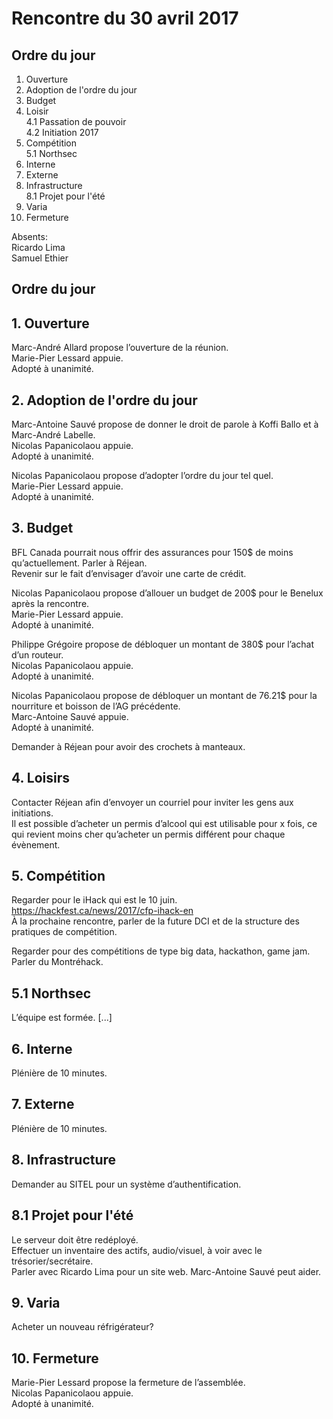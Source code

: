 # Rencontre du 30 avril 2017

## Ordre du jour

1. Ouverture  
2. Adoption de l'ordre du jour  
3. Budget  
4. Loisir  
4.1 Passation de pouvoir  
4.2 Initiation 2017  
5. Compétition  
5.1 Northsec  
6. Interne  
7. Externe  
8. Infrastructure  
8.1 Projet pour l'été  
9. Varia  
10. Fermeture    

Absents:  
Ricardo Lima  
Samuel Ethier    

## Ordre du jour 

## 1. Ouverture
Marc-André Allard propose l’ouverture de la réunion.  
Marie-Pier Lessard appuie.  
Adopté à unanimité.    

## 2. Adoption de l'ordre du jour
Marc-Antoine Sauvé propose de donner le droit de parole à Koffi Ballo et à Marc-André Labelle.  
Nicolas Papanicolaou appuie.  
Adopté à unanimité.    

Nicolas Papanicolaou propose d’adopter l’ordre du jour tel quel.  
Marie-Pier Lessard appuie.  
Adopté à unanimité.    

## 3. Budget 
BFL Canada pourrait nous offrir des assurances pour 150$ de moins qu’actuellement. Parler à Réjean.  
Revenir sur le fait d’envisager d’avoir une carte de crédit.    

Nicolas Papanicolaou propose d’allouer un budget de 200$ pour le Benelux après la rencontre.  
Marie-Pier Lessard appuie.  
Adopté à unanimité.    

Philippe Grégoire propose de débloquer un montant de 380$ pour l’achat d’un routeur.  
Nicolas Papanicolaou appuie.  
Adopté à unanimité.    

Nicolas Papanicolaou propose de débloquer un montant de 76.21$ pour la nourriture et boisson de l’AG précédente.  
Marc-Antoine Sauvé appuie.  
Adopté à unanimité.    

Demander à Réjean pour avoir des crochets à manteaux.    

## 4. Loisirs
Contacter Réjean afin d’envoyer un courriel pour inviter les gens aux initiations.  
Il est possible d’acheter un permis d’alcool qui est utilisable pour x fois, ce qui revient moins cher qu’acheter un permis différent pour chaque évènement.    

## 5. Compétition 
Regarder pour le iHack qui est le 10 juin.  
https://hackfest.ca/news/2017/cfp-ihack-en  
À la prochaine rencontre, parler de la future DCI et de la structure des pratiques de compétition.    

Regarder pour des compétitions de type big data, hackathon, game jam.  
Parler du Montréhack.    

## 5.1 Northsec
L’équipe est formée. [...]    

## 6. Interne
Plénière de 10 minutes.    

## 7. Externe 
Plénière de 10 minutes.    

## 8. Infrastructure 
Demander au SITEL pour un système d’authentification.    

## 8.1 Projet pour l'été
Le serveur doit être redéployé.  
Effectuer un inventaire des actifs, audio/visuel, à voir avec le trésorier/secrétaire.  
Parler avec Ricardo Lima pour un site web. Marc-Antoine Sauvé peut aider.    

## 9. Varia
Acheter un nouveau réfrigérateur?    

## 10. Fermeture
Marie-Pier Lessard propose la fermeture de l’assemblée.  
Nicolas Papanicolaou appuie.  
Adopté à unanimité.  
